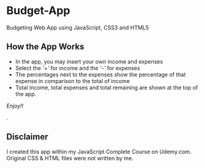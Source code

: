 # Budget-App
Budgeting Web App using JavaScript, CSS3 and HTML5

## How the App Works
* In the app, you may insert your own income and expenses
* Select the _'+'_ for income and the _'-'_ for expenses
* The percentages next to the expenses show the percentage of that expense in comparison to the total of income
* Total income, total expenses and total remaining are shown at the top of the app.

_Enjoy!!_

.

## Disclaimer
I created this app within my JavaScript Complete Course on Udemy.com. 
Original CSS & HTML files were not written by me. 
